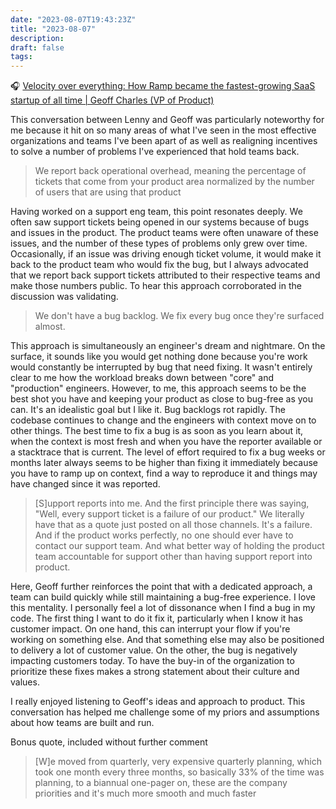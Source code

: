 ```yaml
---
date: "2023-08-07T19:43:23Z"
title: "2023-08-07"
description:
draft: false
tags:
---
```


🎧 [Velocity over everything: How Ramp became the fastest-growing SaaS startup of all time | Geoff Charles (VP of Product)](https://www.lennyspodcast.com/velocity-over-everything-how-ramp-became-the-fastest-growing-saas-startup-of-all-time-geoff-charl/)

This conversation between Lenny and Geoff was particularly noteworthy for me because it hit on so many areas of what I've seen in the most effective organizations and teams I've been apart of as well as realigning incentives to solve a number of problems I've experienced that hold teams back.

> We report back operational overhead, meaning the percentage of tickets that come from your product area normalized by the number of users that are using that product

Having worked on a support eng team, this point resonates deeply.
We often saw support tickets being opened in our systems because of bugs and issues in the product.
The product teams were often unaware of these issues, and the number of these types of problems only grew over time.
Occasionally, if an issue was driving enough ticket volume, it would make it back to the product team who would fix the bug, but I always advocated that we report back support tickets attributed to their respective teams and make those numbers public.
To hear this approach corroborated in the discussion was validating.

> We don't have a bug backlog.
> We fix every bug once they're surfaced almost.

This approach is simultaneously an engineer's dream and nightmare.
On the surface, it sounds like you would get nothing done because you're work would constantly be interrupted by bug that need fixing.
It wasn't entirely clear to me how the workload breaks down between "core" and "production" engineers.
However, to me, this approach seems to be the best shot you have and keeping your product as close to bug-free as you can.
It's an idealistic goal but I like it.
Bug backlogs rot rapidly.
The codebase continues to change and the engineers with context move on to other things.
The best time to fix a bug is as soon as you learn about it, when the context is most fresh and when you have the reporter available or a stacktrace that is current.
The level of effort required to fix a bug weeks or months later always seems to be higher than fixing it immediately because you have to ramp up on context, find a way to reproduce it and things may have changed since it was reported.

> [S]upport reports into me. And the first principle there was saying, "Well, every support ticket is a failure of our product."
> We literally have that as a quote just posted on all those channels.
> It's a failure.
> And if the product works perfectly, no one should ever have to contact our support team.
> And what better way of holding the product team accountable for support other than having support report into product.

Here, Geoff further reinforces the point that with a dedicated approach, a team can build quickly while still maintaining a bug-free experience.
I love this mentality.
I personally feel a lot of dissonance when I find a bug in my code.
The first thing I want to do it fix it, particularly when I know it has customer impact.
On one hand, this can interrupt your flow if you're working on something else.
And that something else may also be positioned to delivery a lot of customer value.
On the other, the bug is negatively impacting customers today.
To have the buy-in of the organization to prioritize these fixes makes a strong statement about their culture and values.

I really enjoyed listening to Geoff's ideas and approach to product.
This conversation has helped me challenge some of my priors and assumptions about how teams are built and run.

Bonus quote, included without further comment

> [W]e moved from quarterly, very expensive quarterly planning, which took one month every three months, so basically 33% of the time was planning, to a biannual one-pager on, these are the company priorities and it's much more smooth and much faster
